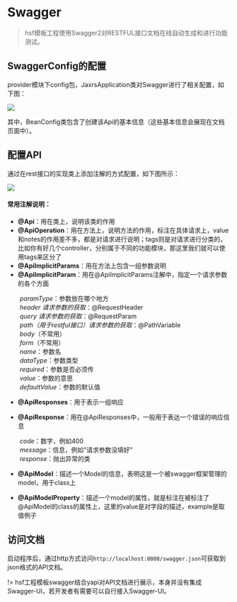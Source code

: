 # Swagger

> hsf模板工程使用Swagger2对RESTFUL接口文档在线自动生成和进行功能测试。

## SwaggerConfig的配置

provider模块下config包，JaxrsApplication类对Swagger进行了相关配置，如下图：

![](http://p9vs76p49.bkt.clouddn.com/2018-06-06-15282788306433.jpg)

其中，BeanConfig类包含了创建该Api的基本信息（这些基本信息会展现在文档页面中）。

## 配置API

通过在rest接口的实现类上添加注解的方式配置，如下图所示：

![](http://p9vs76p49.bkt.clouddn.com/2018-06-06-15282793021461.jpg)

#### 常用注解说明：

- **@Api**：用在类上，说明该类的作用
- **@ApiOperation**：用在方法上，说明方法的作用，标注在具体请求上，value和notes的作用差不多，都是对请求进行说明；tags则是对请求进行分类的，比如你有好几个controller，分别属于不同的功能模块，那这里我们就可以使用tags来区分了
- **@ApiImplicitParams**：用在方法上包含一组参数说明
- **@ApiImplicitParam**：用在@ApiImplicitParams注解中，指定一个请求参数的各个方面

　　*paramType*：参数放在哪个地方       
　　*header 请求参数的获取*：@RequestHeader       　  
　　*query 请求参数的获取*：@RequestParam     　　      
　　*path（用于restful接口）请求参数的获取*：@PathVariable      
　　*body*（不常用）       
　　*form*（不常用）     
　　*name*：参数名      
　　*dataType*：参数类型       
　　*required*：参数是否必须传        
　　*value*：参数的意思     
　　*defaultValue*：参数的默认值

- **@ApiResponses**：用于表示一组响应

- **@ApiResponse**：用在@ApiResponses中，一般用于表达一个错误的响应信息

　　*code*：数字，例如400       
　　*message*：信息，例如"请求参数没填好"      
　　*response*：抛出异常的类

- **@ApiModel**：描述一个Model的信息，表明这是一个被swagger框架管理的model，用于class上

- **@ApiModelProperty**：描述一个model的属性，就是标注在被标注了@ApiModel的class的属性上，这里的value是对字段的描述，example是取值例子

## 访问文档

启动程序后，通过http方式访问`http://localhost:8088/swagger.json`可获取到json格式的API文档。

!> hsf工程模板swagger结合yapi对API文档进行展示，本身并没有集成Swagger-UI，若开发者有需要可以自行接入Swagger-UI。


